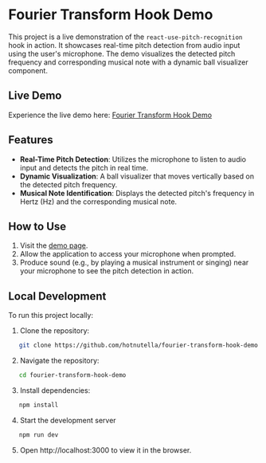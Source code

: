# Fourier Transform Hook Demo

This project is a live demonstration of the `react-use-pitch-recognition` hook in action. It showcases real-time pitch detection from audio input using the user's microphone. The demo visualizes the detected pitch frequency and corresponding musical note with a dynamic ball visualizer component.

## Live Demo

Experience the live demo here: [Fourier Transform Hook Demo](https://hotnutella.github.io/fourier-transform-hook-demo/)

## Features

- **Real-Time Pitch Detection**: Utilizes the microphone to listen to audio input and detects the pitch in real time.
- **Dynamic Visualization**: A ball visualizer that moves vertically based on the detected pitch frequency.
- **Musical Note Identification**: Displays the detected pitch's frequency in Hertz (Hz) and the corresponding musical note.

## How to Use

1. Visit the [demo page](https://hotnutella.github.io/fourier-transform-hook-demo/).
2. Allow the application to access your microphone when prompted.
3. Produce sound (e.g., by playing a musical instrument or singing) near your microphone to see the pitch detection in action.

## Local Development

To run this project locally:

1. Clone the repository:
```bash
   git clone https://github.com/hotnutella/fourier-transform-hook-demo.git
```

2. Navigate the repository:
```bash
   cd fourier-transform-hook-demo
```

3. Install dependencies:
```bash
   npm install
```

4. Start the development server
```bash
   npm run dev
```

5. Open http://localhost:3000 to view it in the browser.